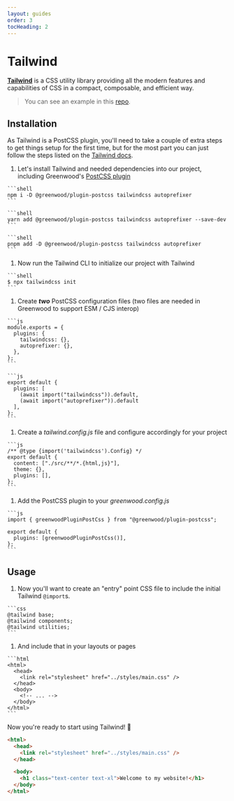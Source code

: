 ```yaml
---
layout: guides
order: 3
tocHeading: 2
---
```


# Tailwind

[**Tailwind**](https://tailwindcss.com/) is a CSS utility library providing all the modern features and capabilities of CSS in a compact, composable, and efficient way.

> You can see an example in this [repo](https://github.com/AnalogStudiosRI/www.tuesdaystunes.tv).

## Installation

As Tailwind is a PostCSS plugin, you'll need to take a couple of extra steps to get things setup for the first time, but for the most part you can just follow the steps listed on the [Tailwind docs](https://tailwindcss.com/docs/installation/using-postcss).

1. Let's install Tailwind and needed dependencies into our project, including Greenwood's [PostCSS plugin](https://github.com/ProjectEvergreen/greenwood/tree/master/packages/plugin-postcss)

  <!-- prettier-ignore-start -->

  <app-ctc-block variant="runners">

    ```shell
    npm i -D @greenwood/plugin-postcss tailwindcss autoprefixer
    ```

    ```shell
    yarn add @greenwood/plugin-postcss tailwindcss autoprefixer --save-dev
    ```

    ```shell
    pnpm add -D @greenwood/plugin-postcss tailwindcss autoprefixer
    ```

  </app-ctc-block>

  <!-- prettier-ignore-end -->

1. Now run the Tailwind CLI to initialize our project with Tailwind

  <!-- prettier-ignore-start -->

  <app-ctc-block variant="shell" paste-contents="npx tailwindcss init">

    ```shell
    $ npx tailwindcss init
    ```

  </app-ctc-block>

  <!-- prettier-ignore-end -->

1. Create _**two**_ PostCSS configuration files (two files are needed in Greenwood to support ESM / CJS interop)

  <!-- prettier-ignore-start -->

  <app-ctc-block variant="snippet" heading="postcss.config.js">

    ```js
    module.exports = {
      plugins: {
        tailwindcss: {},
        autoprefixer: {},
      },
    };
    ```

  </app-ctc-block>

  <!-- prettier-ignore-end -->

  <!-- prettier-ignore-start -->

  <app-ctc-block variant="snippet" heading="postcss.config.mjs">

    ```js
    export default {
      plugins: [
        (await import("tailwindcss")).default,
        (await import("autoprefixer")).default
      ],
    };
    ```

  </app-ctc-block>

  <!-- prettier-ignore-end -->

1. Create a _tailwind.config.js_ file and configure accordingly for your project

  <!-- prettier-ignore-start -->

  <app-ctc-block variant="snippet" heading="tailwind.config.js">

    ```js
    /** @type {import('tailwindcss').Config} */
    export default {
      content: ["./src/**/*.{html,js}"],
      theme: {},
      plugins: [],
    };
    ```

  </app-ctc-block>

  <!-- prettier-ignore-end -->

1. Add the PostCSS plugin to your _greenwood.config.js_

  <!-- prettier-ignore-start -->

  <app-ctc-block variant="snippet" heading="greenwood.config.js">

    ```js
    import { greenwoodPluginPostCss } from "@greenwood/plugin-postcss";

    export default {
      plugins: [greenwoodPluginPostCss()],
    };
    ```

  </app-ctc-block>

  <!-- prettier-ignore-end -->

## Usage

1. Now you'll want to create an "entry" point CSS file to include the initial Tailwind `@import`s.

  <!-- prettier-ignore-start -->

  <app-ctc-block variant="snippet" heading="src/styles/main.css">

    ```css
    @tailwind base;
    @tailwind components;
    @tailwind utilities;
    ```

  </app-ctc-block>

  <!-- prettier-ignore-end -->

1. And include that in your layouts or pages

  <!-- prettier-ignore-start -->

  <app-ctc-block variant="snippet" heading="src/pages/index.html">

    ```html
    <html>
      <head>
        <link rel="stylesheet" href="../styles/main.css" />
      </head>
      <body>
        <!-- ... -->
      </body>
    </html>
    ```

  </app-ctc-block>

  <!-- prettier-ignore-end -->

Now you're ready to start using Tailwind! 🎯

<!-- prettier-ignore-start -->

<app-ctc-block variant="snippet" heading="src/pages/index.html">

  ```html
  <html>
    <head>
      <link rel="stylesheet" href="../styles/main.css" />
    </head>

    <body>
      <h1 class="text-center text-xl">Welcome to my website!</h1>
    </body>
  </html>
  ```

</app-ctc-block>

<!-- prettier-ignore-end -->
